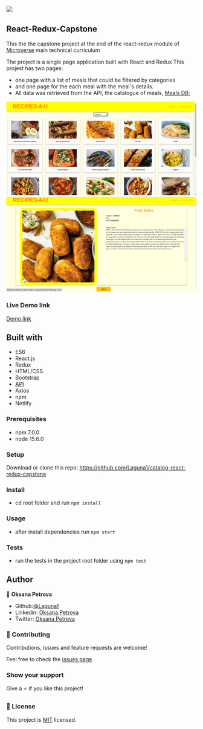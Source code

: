 ![](https://img.shields.io/badge/Microverse-blueviolet)

## React-Redux-Capstone
This the the capstone project at the end of the react-redux module of [Microverse](https://www.microverse.org/) main technical curriculum

The project is a single page application built with React and Redux
This projest has two pages:
- one page with a list of meals that could be filtered by categories
- and one page for the each meal with the meal`s details.
- All data was retrieved from the API, the catalogue of meals,   [Meals DB:](https://www.themealdb.com/api.php)

![Main Page](./src/assets/images/MainPage.png)
![Meal detail Page](./src/assets/images/MealDetailPage.png)

### Live Demo link
[Demo link](https://nervous-engelbart-4e9566.netlify.app/)

##  Built with
 - ES6
 - React.js
 - Redux
 - HTML/CSS
 - Bootstrap
 - [API](https://www.themealdb.com/api.php)
 - Axios
 - npm
 - Netlify

### Prerequisites
- npm 7.0.0
- node 15.6.0

### Setup
Download or clone this repo:
https://github.com/Laguna1/catalog-react-redux-capstone

### Install
- cd root folder and run `npm install`
### Usage
- after install dependencies run `npm start`
### Tests
- run the tests in the project root folder using  `npm test`


## Author

👤 **Oksana Petrova**
 - Github:[@Laguna1](https://github.com/Laguna1)
 - Linkedin: [Oksana Petrova](https://www.linkedin.com/in/oksana-petrova/)
 - Twitter: [Oksana Petrova](https://twitter.com/OksanaP48303303)


### 🤝 Contributing

Contributions, issues and feature requests are welcome!

Feel free to check the [issues page](https://github.com/Laguna1/catalog-react-redux-capstone/issues)

### Show your support

Give a ⭐️ if you like this project! 

### 📝 License

This project is [MIT](https://opensource.org/licenses/MIT) licensed.